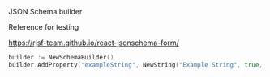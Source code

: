 JSON Schema builder 

Reference for testing

https://rjsf-team.github.io/react-jsonschema-form/


```go
builder := NewSchemaBuilder()
builder.AddProperty("exampleString", NewString("Example String", true, 3, 10, "default value"))
```